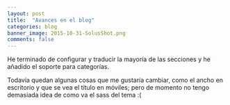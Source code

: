 ```yaml
---
layout: post
title:  "Avances en el blog"
categories: blog
banner_image: 2015-10-31-SolusShot.png
comments: false
---
```


He terminado de configurar y traducir la mayoría de las secciones y he añadido el soporte para categorías.

Todavía quedan algunas cosas que me gustaría cambiar, como el ancho en escritorio y que se vea el título en móviles; pero de momento no tengo demasiada idea de como va el sass del tema :(


